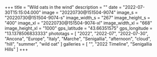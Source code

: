 +++
title = "Wild oats in the wind"
description = ""
date = "2022-07-30T15:15:04.000"
image = "20220730@151504-9074"
image_s = "20220730@151504-9074-s"
image_width_s = "267"
image_height_s = "400"
image_xl = "20220730@151504-9074-xl"
image_width_xl = "668"
image_height_xl = "1000"
gps_latitude = "43.66351575"
gps_longitude = "13.1378506833333"
phototags = [ "2022", "2022-07", "2022-07-30", "Ancona", "Europe", "Italy", "Marche", "Senigallia", "afternoon", "cloud", "hill", "summer", "wild oat" ]
galleries = [ "", "2022 Timeline", "Senigallia Hills" ]
+++
